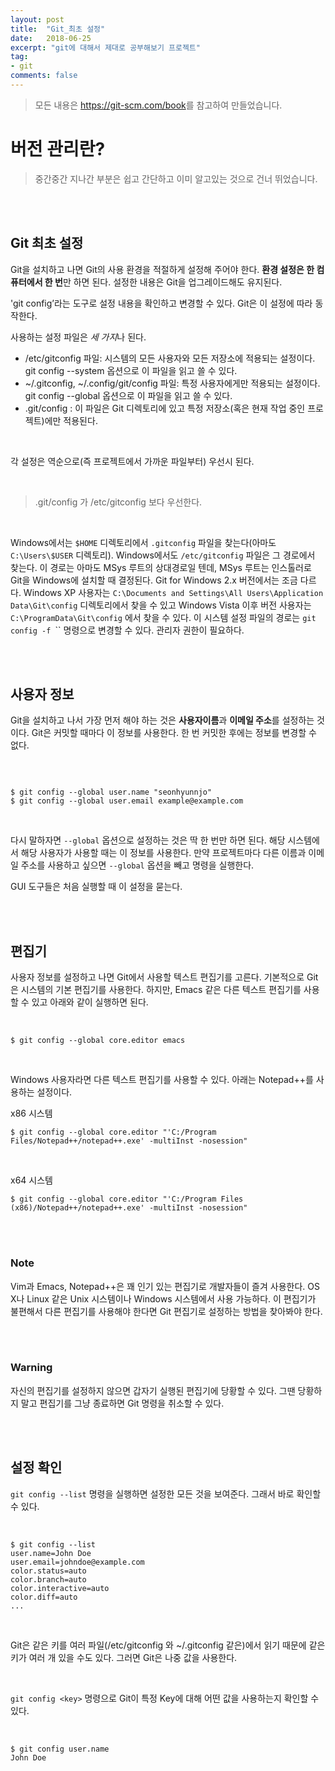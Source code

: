 ```yaml
---
layout: post
title:  "Git_최초 설정"
date:   2018-06-25
excerpt: "git에 대해서 제대로 공부해보기 프로젝트"
tag:
- git
comments: false
---
```


> 모든 내용은 <https://git-scm.com/book>를 참고하여 만들었습니다.

# **버전 관리란?**

> 중간중간 지나간 부분은 쉽고 간단하고 이미 알고있는 것으로 건너 뛰었습니다.

<br>
<br>

## **Git 최초 설정**

Git을 설치하고 나면 Git의 사용 환경을 적절하게 설정해 주어야 한다. **환경 설정은 한 컴퓨터에서 한 번**만 하면 된다. 설정한 내용은 Git을 업그레이드해도 유지된다.
<br>

'git config’라는 도구로 설정 내용을 확인하고 변경할 수 있다. Git은 이 설정에 따라 동작한다.
<br>

사용하는 설정 파일은 *세 가지*나 된다.
<br>

- /etc/gitconfig 파일: 시스템의 모든 사용자와 모든 저장소에 적용되는 설정이다. git config --system 옵션으로 이 파일을 읽고 쓸 수 있다.
- ~/.gitconfig, ~/.config/git/config 파일: 특정 사용자에게만 적용되는 설정이다. git config --global 옵션으로 이 파일을 읽고 쓸 수 있다.
- .git/config : 이 파일은 Git 디렉토리에 있고 특정 저장소(혹은 현재 작업 중인 프로젝트)에만 적용된다.

<br>

각 설정은 역순으로(즉 프로젝트에서 가까운 파일부터) 우선시 된다.

<br>

> .git/config 가 /etc/gitconfig 보다 우선한다.

<br>

Windows에서는 `$HOME` 디렉토리에서 `.gitconfig` 파일을 찾는다(아마도 `C:\Users\$USER` 디렉토리). Windows에서도 `/etc/gitconfig` 파일은 그 경로에서 찾는다. 이 경로는 아마도 MSys 루트의 상대경로일 텐데, MSys 루트는 인스톨러로 Git을 Windows에 설치할 때 결정된다. Git for Windows 2.x 버전에서는 조금 다르다. Windows XP 사용자는 `C:\Documents and Settings\All Users\Application Data\Git\config` 디렉토리에서 찾을 수 있고 Windows Vista 이후 버전 사용자는 `C:\ProgramData\Git\config` 에서 찾을 수 있다. 이 시스템 설정 파일의 경로는 `git config -f `<file>`` 명령으로 변경할 수 있다. 관리자 권한이 필요하다.

<br>
<br>

## 사용자 정보

Git을 설치하고 나서 가장 먼저 해야 하는 것은 **사용자이름**과 **이메일 주소**를 설정하는 것이다. Git은 커밋할 때마다 이 정보를 사용한다. 한 번 커밋한 후에는 정보를 변경할 수 없다.

<br>

```

$ git config --global user.name "seonhyunnjo"
$ git config --global user.email example@example.com

```

<br>

다시 말하자면 `--global` 옵션으로 설정하는 것은 딱 한 번만 하면 된다. 해당 시스템에서 해당 사용자가 사용할 때는 이 정보를 사용한다. 만약 프로젝트마다 다른 이름과 이메일 주소를 사용하고 싶으면 `--global` 옵션을 빼고 명령을 실행한다.
<br>

GUI 도구들은 처음 실행할 때 이 설정을 묻는다.

<br>
<br>

## 편집기
사용자 정보를 설정하고 나면 Git에서 사용할 텍스트 편집기를 고른다. 기본적으로 Git은 시스템의 기본 편집기를 사용한다. 하지만, Emacs 같은 다른 텍스트 편집기를 사용할 수 있고 아래와 같이 실행하면 된다.

<br>

```
$ git config --global core.editor emacs
```

<br>

Windows 사용자라면 다른 텍스트 편집기를 사용할 수 있다. 아래는 Notepad++를 사용하는 설정이다.
<br>

x86 시스템
<br>

```
$ git config --global core.editor "'C:/Program Files/Notepad++/notepad++.exe' -multiInst -nosession"
```

<br>

x64 시스템
```
$ git config --global core.editor "'C:/Program Files (x86)/Notepad++/notepad++.exe' -multiInst -nosession"
```

<br>
<br>

### Note
Vim과 Emacs, Notepad++은 꽤 인기 있는 편집기로 개발자들이 즐겨 사용한다. OS X나 Linux 같은 Unix 시스템이나 Windows 시스템에서 사용 가능하다. 이 편집기가 불편해서 다른 편집기를 사용해야 한다면 Git 편집기로 설정하는 방법을 찾아봐야 한다.

<br>
<br>

### Warning
자신의 편집기를 설정하지 않으면 갑자기 실행된 편집기에 당황할 수 있다. 그땐 당황하지 말고 편집기를 그냥 종료하면 Git 명령을 취소할 수 있다.

<br>
<br>

## 설정 확인
`git config --list` 명령을 실행하면 설정한 모든 것을 보여준다. 그래서 바로 확인할 수 있다.

<br>

```
$ git config --list
user.name=John Doe
user.email=johndoe@example.com
color.status=auto
color.branch=auto
color.interactive=auto
color.diff=auto
...
```

<br>

Git은 같은 키를 여러 파일(/etc/gitconfig 와 ~/.gitconfig 같은)에서 읽기 때문에 같은 키가 여러 개 있을 수도 있다. 그러면 Git은 나중 값을 사용한다.

<br>

`git config <key>` 명령으로 Git이 특정 Key에 대해 어떤 값을 사용하는지 확인할 수 있다.

<br>

```
$ git config user.name
John Doe
```